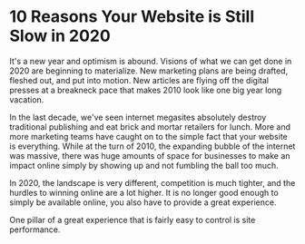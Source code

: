 # 10 Reasons Your Website is Still Slow in 2020

It's a new year and optimism is abound. Visions of what we can get done in 2020 are beginning to materialize. New marketing plans are being drafted, fleshed out, and put into motion. New articles are flying off the digital presses at a breakneck pace that makes 2010 look like one big year long vacation.

In the last decade, we've seen internet megasites absolutely destroy traditional publishing and eat brick and mortar retailers for lunch. More and more marketing teams have caught on to the simple fact that your website is everything.
While at the turn of 2010, the expanding bubble of the internet was massive, there was huge amounts of space for businesses to make an impact online simply by showing up and not fumbling the ball too much.

In 2020, the landscape is very different, competition is much tighter, and the hurdles to winning online are a lot higher. It is no longer good enough to simply be available online, you also have to provide a great experience.

One pillar of a great experience that is fairly easy to control is site performance. 

<!--stackedit_data:
eyJoaXN0b3J5IjpbMTE0ODg5MzQ1NywtMTk2MTU5NzE5NF19
-->